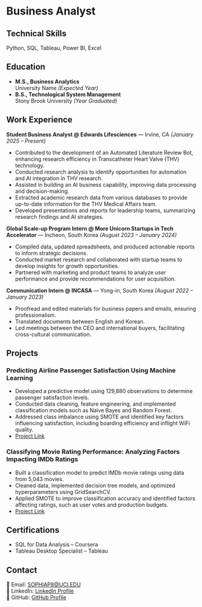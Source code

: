 # Business Analyst

## Technical Skills
Python, SQL, Tableau, Power BI, Excel

## Education
- **M.S., Business Analytics**  
  University Name *(Expected Year)*
- **B.S., Technological System Management**  
  Stony Brook University *(Year Graduated)*

## Work Experience

**Student Business Analyst @ Edwards Lifesciences** — Irvine, CA *(January 2025 – Present)*  
- Contributed to the development of an Automated Literature Review Bot, enhancing research efficiency in Transcatheter Heart Valve (THV) technology.  
- Conducted research analysis to identify opportunities for automation and AI integration in THV research.  
- Assisted in building an AI business capability, improving data processing and decision-making.  
- Extracted academic research data from various databases to provide up-to-date information for the THV Medical Affairs team.  
- Developed presentations and reports for leadership teams, summarizing research findings and AI strategies.

**Global Scale-up Program Intern @ More Unicorn Startups in Tech Accelerator** — Incheon, South Korea *(August 2023 – January 2024)*  
- Compiled data, updated spreadsheets, and produced actionable reports to inform strategic decisions.  
- Conducted market research and collaborated with startup teams to develop insights for growth opportunities.  
- Partnered with marketing and product teams to analyze user performance and provide recommendations for user acquisition.

**Communication Intern @ INCASA** — Yong-in, South Korea *(August 2022 – January 2023)*  
- Proofread and edited materials for business papers and emails, ensuring professionalism.  
- Translated documents between English and Korean.  
- Led meetings between the CEO and international buyers, facilitating cross-cultural communication.

## Projects

### Predicting Airline Passenger Satisfaction Using Machine Learning  
- Developed a predictive model using 129,880 observations to determine passenger satisfaction levels.  
- Conducted data cleaning, feature engineering, and implemented classification models such as Naïve Bayes and Random Forest.  
- Addressed class imbalance using SMOTE and identified key factors influencing satisfaction, including boarding efficiency and inflight WiFi quality.  
- [Project Link](#)

### Classifying Movie Rating Performance: Analyzing Factors Impacting IMDb Ratings  
- Built a classification model to predict IMDb movie ratings using data from 5,043 movies.  
- Cleaned data, implemented decision tree models, and optimized hyperparameters using GridSearchCV.  
- Applied SMOTE to improve classification accuracy and identified factors affecting ratings, such as user votes and production budgets.  
- [Project Link](#)

## Certifications  
- SQL for Data Analysis – Coursera  
- Tableau Desktop Specialist – Tableau  

## Contact  
📧 Email: SOPHIAP8@UCI.EDU  
💼 LinkedIn: [LinkedIn Profile](#)  
📂 GitHub: [GitHub Profile](#)
